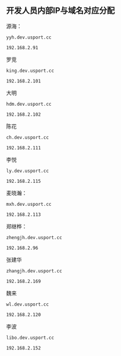 ## 开发人员内部IP与域名对应分配 ##



源海：   
 
    yyh.dev.usport.cc
    
    192.168.2.91

罗竞
    
    king.dev.usport.cc
    
    192.168.2.101

大明

    hdm.dev.usport.cc
    
    192.168.2.102

陈花

    ch.dev.usport.cc
    
    192.168.2.111

李悦

    ly.dev.usport.cc
    
    192.168.2.115

麦晓瀚：

    mxh.dev.usport.cc
    
    192.168.2.113

郑继桦：

    zhengjh.dev.usport.cc
    
    192.168.2.96

张建华

    zhangjh.dev.usport.cc
    
    192.168.2.169

魏来
    
    wl.dev.usport.cc
    
    192.168.2.120

李波
    
    libo.dev.usport.cc
    
    192.168.2.152

